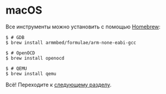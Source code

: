 # macOS

Все инструменты можно установить с помощью [Homebrew]:

[Homebrew]: http://brew.sh/

``` console
$ # GDB
$ brew install armmbed/formulae/arm-none-eabi-gcc

$ # OpenOCD
$ brew install openocd

$ # QEMU
$ brew install qemu
```

Всё! Переходите к [следующему разделу].

[следующему разделу]: verify.md
